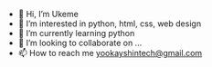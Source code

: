 - 👋 Hi, I’m Ukeme
- 👀 I’m interested in python, html, css, web design
- 🌱 I’m currently learning python
- 💞️ I’m looking to collaborate on ...
- 📫 How to reach me yookayshintech@gmail.com

<!---
Yookayshin/Yookayshin is a ✨ special ✨ repository because its `README.md` (this file) appears on your GitHub profile.
You can click the Preview link to take a look at your changes.
--->
